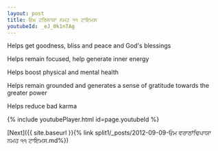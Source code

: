 ```yaml
---
layout: post
title: ਓਮ ਹਰਿਨਾਯਾ ਨਮਹ ੧੧ ਟਾਇਮਸ
youtubeId: _eJ_0k1nTAg
---
```

 
 
Helps get goodness, bliss and peace and God's blessings
 
Helps remain focused, help generate inner energy 
 
Helps boost physical and mental health 
 
Helps remain grounded and generates a sense of gratitude towards the greater power 
 
Helps reduce bad karma
 
 
 
 


{% include youtubePlayer.html id=page.youtubeId %}
 
[Next]({{ site.baseurl }}{% link  split1/_posts/2012-09-09-ਓਮ ਵਰਾਠਾਂਢਿਪਾਯਾ ਨਮਹ ੧੧ ਟਾਇਮਸ.md%})
 
